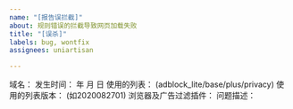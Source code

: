 ```yaml
---
name: "[报告误拦截]"
about: 规则错误的拦截导致网页加载失败
title: "[误杀]"
labels: bug, wontfix
assignees: uniartisan

---
```


域名：
发生时间：  年  月  日
使用的列表： (adblock_lite/base/plus/privacy)
使用的列表版本： (如2020082701)
浏览器及广告过滤插件：
问题描述：

